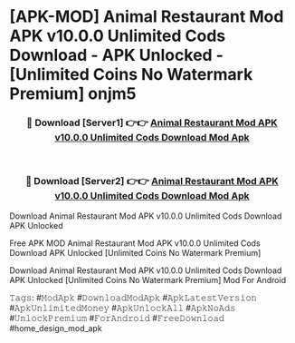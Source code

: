 # [APK-MOD] Animal Restaurant Mod APK v10.0.0 Unlimited Cods Download - APK Unlocked - [Unlimited Coins No Watermark Premium] onjm5



<div align="center">
<h3>🔴 Download [Server1] 👉👉 <a href="https://momento.my/?title=Animal_Restaurant_Mod_APK_v10.0.0_Unlimited_Cods_Download">Animal Restaurant Mod APK v10.0.0 Unlimited Cods Download Mod Apk</a></h3><br>

<h3>🔴 Download [Server2] 👉👉 <a href="https://momento.my/?title=Animal_Restaurant_Mod_APK_v10.0.0_Unlimited_Cods_Download">Animal Restaurant Mod APK v10.0.0 Unlimited Cods Download Mod Apk</a></h3>
</div>



Download Animal Restaurant Mod APK v10.0.0 Unlimited Cods Download APK Unlocked

Free APK MOD Animal Restaurant Mod APK v10.0.0 Unlimited Cods Download APK Unlocked [Unlimited Coins No Watermark Premium]

Download Animal Restaurant Mod APK v10.0.0 Unlimited Cods Download APK Unlocked [Unlimited Coins No Watermark Premium] Mod For Android

𝚃𝚊𝚐𝚜: #𝙼𝚘𝚍𝙰𝚙𝚔 #𝙳𝚘𝚠𝚗𝚕𝚘𝚊𝚍𝙼𝚘𝚍𝙰𝚙𝚔 #𝙰𝚙𝚔𝙻𝚊𝚝𝚎𝚜𝚝𝚅𝚎𝚛𝚜𝚒𝚘𝚗 #𝙰𝚙𝚔𝚄𝚗𝚕𝚒𝚖𝚒𝚝𝚎𝚍𝙼𝚘𝚗𝚎𝚢 #𝙰𝚙𝚔𝚄𝚗𝚕𝚘𝚌𝚔𝙰𝚕𝚕 #𝙰𝚙𝚔𝙽𝚘𝙰𝚍𝚜 #𝚄𝚗𝚕𝚘𝚌𝚔𝙿𝚛𝚎𝚖𝚒𝚞𝚖 #𝙵𝚘𝚛𝙰𝚗𝚍𝚛𝚘𝚒𝚍 #𝙵𝚛𝚎𝚎𝙳𝚘𝚠𝚗𝚕𝚘𝚊𝚍 #home_design_mod_apk
